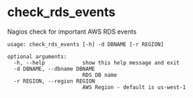 check_rds_events
========================

Nagios check for important AWS RDS events

```
usage: check_rds_events [-h] -d DBNAME [-r REGION]

optional arguments:
  -h, --help            show this help message and exit
  -d DBNAME, --dbname DBNAME
                        RDS DB name
  -r REGION, --region REGION
                        AWS Region - default is us-west-1
```

